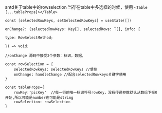 antd关于table中的rowselection
当存在table中多选框的时候，使用
```<Table {...tableProps}></Table>```

```
const [selectedRowKeys, setSelectedRowKeys] = useState([])

onChange?: (selectedRowKeys: Key[], selectedRows: T[], info: {

type: RowSelectMethod;

}) => void;

//onChange 源码中接受3个参数：标识，数据，

const rowSelection = {
	selectedRowkeys: selectedRowKeys //受控
	onChange: handleChange //配合selectedRowkeys关键字使用
}

const tableProps={
	rowKey:'picKey'  //每一行的唯一标识符号rowKey，没有传递参数默认从数组下标0开始,所以可能是number也可能是string
	rowSelection: rowSelection
}

```